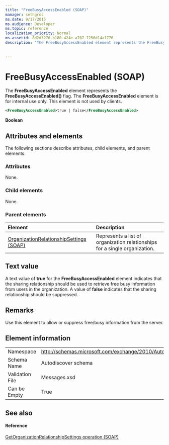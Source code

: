 ```yaml
---
title: "FreeBusyAccessEnabled (SOAP)"
manager: sethgros
ms.date: 9/17/2015
ms.audience: Developer
ms.topic: reference
localization_priority: Normal
ms.assetid: 8d2d3276-b180-424e-a707-7256d14a1776
description: "The FreeBusyAccessEnabled element represents the FreeBusyAccessEnabled() flag. The FreeBusyAccessEnabled element is for internal use only. This element is not used by clients."
 
 
---
```


# FreeBusyAccessEnabled (SOAP)

The **FreeBusyAccessEnabled** element represents the **FreeBusyAccessEnabled()** flag. The **FreeBusyAccessEnabled** element is for internal use only. This element is not used by clients. 
  
```XML
<FreeBusyAccessEnabled>true | false</FreeBusyAccessEnabled>
```

 **Boolean**
## Attributes and elements

The following sections describe attributes, child elements, and parent elements.
  
### Attributes

None.
  
### Child elements

None.
  
### Parent elements

|**Element**|**Description**|
|:-----|:-----|
|[OrganizationRelationshipSettings (SOAP)](organizationrelationshipsettings-soap.md) <br/> |Represents a list of organization relationships for a single organization.  <br/> |
   
## Text value

A text value of **true** for the **FreeBusyAccessEnabled** element indicates that the sharing relationship should be used to retrieve free busy information from users in the organization. A value of **false** indicates that the sharing relationship should be suppressed. 
  
## Remarks

Use this element to allow or suppress free/busy information from the server. 
  
## Element information

|||
|:-----|:-----|
|Namespace  <br/> |http://schemas.microsoft.com/exchange/2010/Autodiscover  <br/> |
|Schema Name  <br/> |Autodiscover schema  <br/> |
|Validation File  <br/> |Messages.xsd  <br/> |
|Can be Empty  <br/> |True  <br/> |
   
## See also

#### Reference

[GetOrganizationRelationshipSettings operation (SOAP)](getorganizationrelationshipsettings-operation-soap.md)

